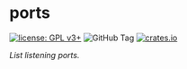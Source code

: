 # ports

[![license: GPL v3+](https://img.shields.io/badge/license-GPLv3+-blue)](https://www.gnu.org/licenses/gpl-3.0)
![GitHub Tag](https://img.shields.io/github/v/tag/qrichert/cronrunner?sort=semver&filter=*.*.*&label=release)
[![crates.io](https://img.shields.io/crates/d/ports?logo=rust&logoColor=white&color=orange)](https://crates.io/crates/ports)

_List listening ports._

